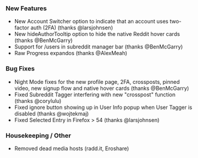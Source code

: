 
### New Features

- New Account Switcher option to indicate that an account uses two-factor auth (2FA) (thanks @larsjohnsen)
- New hideAuthorTooltip option to hide the native Reddit hover cards (thanks @BenMcGarry)
- Support for /users in subreddit manager bar (thanks @BenMcGarry)
- Raw Progress expandos (thanks @AlexMeah)

### Bug Fixes

- Night Mode fixes for the new profile page, 2FA, crossposts, pinned video, new signup flow and native hover cards (thanks @BenMcGarry)
- Fixed Subreddit Tagger interfering with new "crosspost" function (thanks @corylulu)
- Fixed ignore button showing up in User Info popup when User Tagger is disabled (thanks @wojtekmaj)
- Fixed Selected Entry in Firefox > 54 (thanks @larsjohnsen)

### Housekeeping / Other

- Removed dead media hosts (radd.it, Eroshare)
